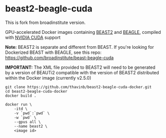 # beast2-beagle-cuda
This is fork from broadinstitute version. 

GPU-accelerated Docker images containing [BEAST2](http://www.beast2.org) and [BEAGLE](http://beast.community/beagle), compiled with [NVIDIA CUDA](https://developer.nvidia.com/cuda-zone) support

**Note:** BEAST2 is separate and different from BEAST. If you're looking for Dockerized BEAST with BEAGLE, see this repo: https://github.com/broadinstitute/beast-beagle-cuda

**IMPORTANT:** The XML file provided to BEAST2 will need to be generated by a version of BEAUTi2 compatible with the version of BEAST2 distributed within the Docker image (currently v2.5.0)

```
git clone https://github.com/thavinb/beast2-beagle-cuda-docker.git
cd beast2-beagle-cuda-docker
docker build .

docker run \
    -itd \
    -v `pwd`:`pwd` \
    -w `pwd` \
    --gpus all \
    --name beast2 \
    <image id>
```

